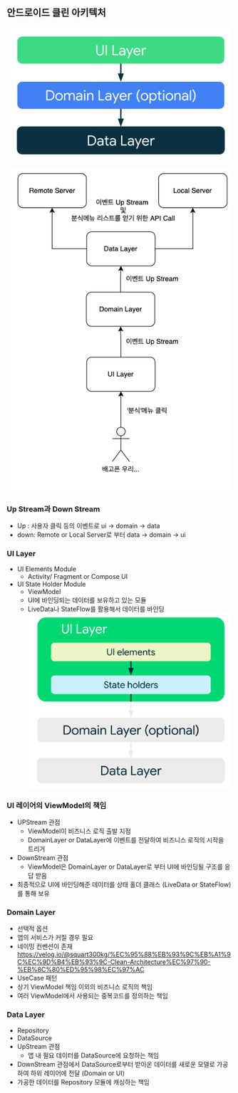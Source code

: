 

## 안드로이드 클린 아키텍처

![img_4.png](img_4.png)

![img_5.png](img_5.png)

### Up Stream과 Down Stream
- Up : 사용자 클릭 등의 이벤트로 ui -> domain -> data
- down: Remote or Local Server로 부터 data -> domain -> ui

### UI Layer

- UI Elements Module
  - Activity/ Fragment or Compose UI
- UI State Holder Module
  - ViewModel
  - UI에 바인딩되는 데이터를 보유하고 있는 모듈 
  - LiveData나 StateFlow를 활용해서 데이터를 바인딩 
![img_6.png](img_6.png)

### UI 레이어의 ViewModel의 책임

- UPStream 관점 
  - ViewModel이 비즈니스 로직 출발 지점
  - DomainLayer or DataLayer에 이벤트를 전달하여 비즈니스 로직의 시작을 트리거
- DownStream 관점
  - ViewModel은 DomainLayer or DataLayer로 부터 UI에 바인딩될 구조를 응답 받음
- 최종적으로 UI에 바인딩해준 데이터를 상태 홀더 클래스 (LiveData or StateFlow)를 통해 보유



### Domain Layer

- 선택적 옵션 
- 앱의 서비스가 커질 경우 필요
- 네이밍 컨벤션이 존재
https://velog.io/@squart300kg/%EC%95%88%EB%93%9C%EB%A1%9C%EC%9D%B4%EB%93%9C-Clean-Architecture%EC%97%90-%EB%8C%80%ED%95%98%EC%97%AC
- UseCase 패턴
- 상기 ViewModel 책임 이외의 비즈니스 로직의 책임
- 여러 ViewModel에서 사용되는 중복코드를 정의하는 책임


### Data Layer

- Repository
- DataSource
- UpStream 관점 
  - 앱 내 필요 데이터를 DataSource에 요청하는 책임
- DownStream 관점에서 DataSource로부터 받아온 데이터를 새로운 모델로 가공하여 
  하위 레이어에 전달 (Domain or UI)
- 가공한 데이터를 Repository 모듈에 캐싱하는 책임 

